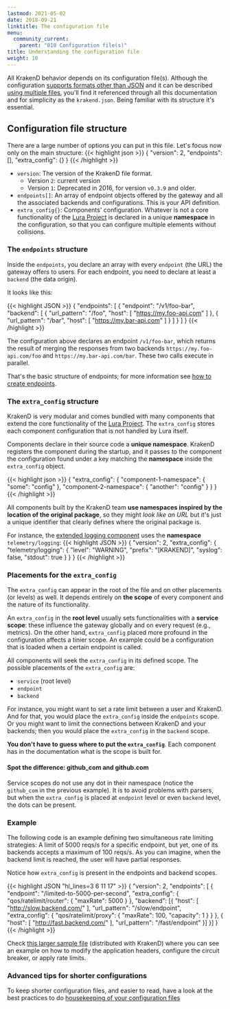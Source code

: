 ```yaml
---
lastmod: 2021-05-02
date: 2018-09-21
linktitle: The configuration file
menu:
  community_current:
    parent: "010 Configuration file(s)"
title: Understanding the configuration file
weight: 10
---
```

All KrakenD behavior depends on its configuration file(s). Although the configuration [supports formats other than JSON](/docs/configuration/supported-formats/) and it can be described [using multiple files](/docs/configuration/flexible-config/), you'll find it referenced through all this documentation and for simplicity as the `krakend.json`. Being familiar with its structure it's essential.

## Configuration file structure
There are a large number of options you can put in this file. Let's focus now only on the main structure:
{{< highlight json >}}
    {
        "version": 2,
        "endpoints": [],
        "extra_config": {}
    }
{{< /highlight >}}


- `version`: The version of the KrakenD file format.
  - Version `2`: current version
  - Version `1`: Deprecated in 2016, for version `v0.3.9` and older.
- `endpoints[]`: An array of endpoint objects offered by the gateway and all the associated backends and configurations. This is your API definition.
- `extra_config{}`: Components' configuration. Whatever is not a core functionality of the [Lura Project](https://luraproject.org) is declared in a unique **namespace** in the configuration, so that you can configure multiple elements without collisions.

### The `endpoints` structure
Inside the `endpoints`, you declare an array with every `endpoint` (the URL) the gateway offers to users. For each endpoint, you need to declare at least a `backend` (the data origin).

It looks like this:

{{< highlight JSON >}}
{
    "endpoints": [
        {
          "endpoint": "/v1/foo-bar",
          "backend": [
            {
              "url_pattern": "/foo",
              "host": [
                "https://my.foo-api.com"
              ]
            },
            {
              "url_pattern": "/bar",
              "host": [
                "https://my.bar-api.com"
              ]
            }
          ]
        }
      ]
}
{{< /highlight >}}

The configuration above declares an endpoint `/v1/foo-bar`, which returns the result of merging the responses from two backends `https://my.foo-api.com/foo` and `https://my.bar-api.com/bar`. These two calls execute in parallel.

That's the basic structure of endpoints; for more information see [how to create endpoints](/docs/endpoints/creating-endpoints/).

### The `extra_config` structure
KrakenD is very modular and comes bundled with many components that extend the core functionality of the [Lura Project](https://luraproject.org). The `extra_config` stores each component configuration that is not handled by Lura itself.

Components declare in their source code a **unique namespace**. KrakenD registers the component during the startup, and it passes to the component the configuration found under a key matching the **namespace** inside the `extra_config` object. 


{{< highlight json >}}
    {
        "extra_config": {
          "component-1-namespace": {
            "some": "config"
          },
          "component-2-namespace": {
            "another": "config"
          }
        }
    }
{{< /highlight >}}

All components built by the KrakenD team **use namespaces inspired by the location of the original package**, so they might *look like an URL* but it's just a unique identifier that clearly defines where the original package is. 

For instance, the [extended logging component](/docs/logging/extended-logging/) uses the **namespace** `telemetry/logging`:
{{< highlight JSON >}}
{
    "version": 2,
    "extra_config": {
        "telemetry/logging": {
          "level": "WARNING",
          "prefix": "[KRAKEND]",
          "syslog": false,
          "stdout": true
        }
    }
}
{{< /highlight >}}

### Placements for the `extra_config`
The `extra_config` can appear in the root of the file and on other placements (or levels) as well. It depends entirely on **the scope** of every component and the nature of its functionality. 

An `extra_config` in the **root level** usually sets functionalities with a **service scope**: these influence the gateway globally and on every request (e.g., metrics). On the other hand, `extra_config` placed more profound in the configuration affects a tinier scope. An example could be a configuration that is loaded when a certain endpoint is called.

All components will seek the `extra_config` in its defined scope. The possible placements of the `extra_config` are:

- `service` (root level)
- `endpoint`
- `backend`

For instance, you might want to set a rate limit between a user and KrakenD. And for that, you would place the `extra_config` inside the `endpoints` scope. Or you might want to limit the connections between KrakenD and your backends; then you would place the `extra_config` in the `backend` scope.

**You don't have to guess where to put the `extra_config`**. Each component has in the documentation what is the scope is built for.

#### Spot the difference: github_com and github.com
Service scopes do not use any dot in their namespace (notice the `github_com` in the previous example). It is to avoid problems with parsers, but when the `extra_config` is placed at `endpoint` level or even `backend` level, the dots can be present.

### Example 
The following code is an example defining two simultaneous rate limiting strategies: A limit of 5000 reqs/s for a specific endpoint, but yet, one of its backends accepts a maximum of 100 reqs/s. As you can imagine, when the backend limit is reached, the user will have partial responses.

Notice how `extra_config` is present in the endpoints and backend scopes.

{{< highlight JSON "hl_lines=3 6 11 17" >}}
{
    "version": 2,
    "endpoints": [
    {
        "endpoint": "/limited-to-5000-per-second",
        "extra_config": {
            "qos/ratelimit/router": {
                "maxRate": 5000
            }
        },
        "backend":
        [{
            "host": [
                "http://slow.backend.com/"
            ],
            "url_pattern": "/slow/endpoint",
            "extra_config": {
                "qos/ratelimit/proxy": {
                    "maxRate": 100,
                    "capacity": 1
                }
            }
        },
        {
            "host": [
                "http://fast.backend.com/"
            ],
            "url_pattern": "/fast/endpoint"
        }]
    }]
}
{{< /highlight >}}

Check [this larger sample file](https://github.com/devopsfaith/krakend-ce/blob/master/krakend.json) (distributed with KrakenD) where you can see an example on how to modify the application headers, configure the circuit breaker, or apply rate limits.

### Advanced tips for shorter configurations
To keep shorter configuration files, and easier to read, have a look at the best practices to do [housekeeping of your configuration files](/blog/housekeeping-configuration-file/)
